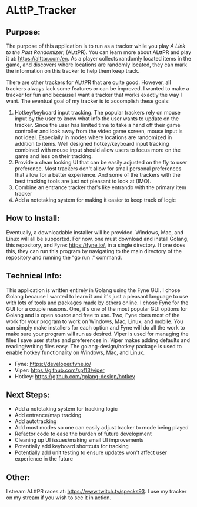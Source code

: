 # ALttP_Tracker

## Purpose:
The purpose of this application is to run as a tracker while you play *A Link to the Past Randomizer*, (ALttPR). You can learn more about ALttPR and play it at: https://alttpr.com/en. As a player collects randomly located items in the game, and discovers where locations are randomly located, they can mark the information on this tracker to help them keep track.

There are other trackers for ALttPR that are quite good. However, all trackers always lack some features or can be improved. I wanted to make a tracker for fun and because I want a tracker that works exactly the way I want. The eventual goal of my tracker is to accomplish these goals:
1. Hotkey/keyboard input tracking. The popular trackers rely on mouse input by the user to know what info the user wants to update on the tracker. Since the user has limited time to take a hand off their game controller and look away from the video game screen, mouse input is not ideal. Especially in modes where locations are randomized in addition to items. Well designed hotkey/keyboard input tracking combined with mouse input should allow users to focus more on the game and less on their tracking.
2. Provide a clean looking UI that can be easily adjusted on the fly to user preference. Most trackers don't allow for small personal preferences that allow for a better experience. And some of the trackers with the best tracking tools are just not pleasant to look at (IMO).
3. Combine an entrance tracker that's like entrando with the primary item tracker
4. Add a notetaking system for making it easier to keep track of logic

## How to Install:
Eventually, a downloadable installer will be provided. Windows, Mac, and Linux will all be supported. For now, one must download and install Golang, this repository, and Fyne: https://fyne.io/, in a single directory. If one does this, they can run this program by navigating to the main directory of the repository and running the "go run ." command.

## Technical Info:
This application is written entirely in Golang using the Fyne GUI. I chose Golang because I wanted to learn it and it's just a pleasant language to use with lots of tools and packages made by others online. I chose Fyne for the GUI for a couple reasons. One, it's one of the most popular GUI options for Golang and is open source and free to use. Two, Fyne does most of the work for your program to work on Windows, Mac, Linux, and mobile. You can simply make installers for each option and Fyne will do all the work to make sure your program will run as desired. Viper is used for managing the files I save user states and preferences in. Viper makes adding defaults and reading/writing files easy. The golang-design/hotkey package is used to enable hotkey functionality on Windows, Mac, and Linux.
- Fyne: https://developer.fyne.io/
- Viper: https://github.com/spf13/viper
- Hotkey: https://github.com/golang-design/hotkey

## Next Steps:
- Add a notetaking system for tracking logic
- Add entrance/map tracking
- Add autotracking
- Add most modes so one can easily adjust tracker to mode being played
- Refactor code to ease the burden of future development
- Cleaning up UI issues/making small UI improvements
- Potentially add keyboard shortcuts for tracking
- Potentially add unit testing to ensure updates won't affect user experience in the future

## Other:
I stream ALttPR races at: https://www.twitch.tv/specks93. I use my tracker on my stream if you wish to see it in action.


